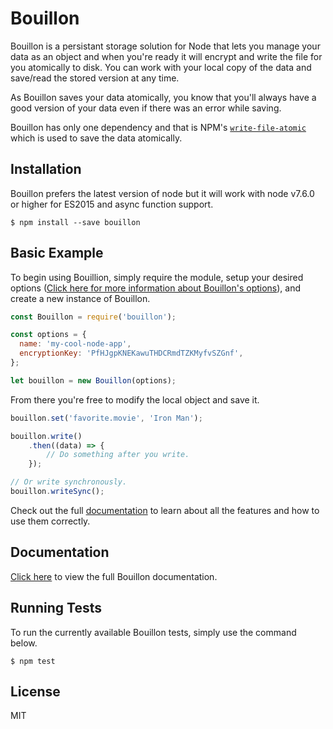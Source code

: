 # Bouillon

Bouillon is a persistant storage solution for Node that lets you manage your data as an object and when you're ready it will encrypt and write the file for you atomically to disk. You can work with your local copy of the data and save/read the stored version at any time.

As Bouillon saves your data atomically, you know that you'll always have a good version of your data even if there was an error while saving.

Bouillon has only one dependency and that is NPM's [`write-file-atomic`](https://www.npmjs.com/package/write-file-atomic) which is used to save the data atomically.

## **Installation**

Bouillon prefers the latest version of node but it will work with node v7.6.0 or higher for ES2015 and async function support.

```
$ npm install --save bouillon
```

## **Basic Example**

To begin using Bouillion, simply require the module, setup your desired options ([Click here for more information about Bouillon's options](documentation.md#options)), and create a new instance of Bouillon.
```js
const Bouillon = require('bouillon');

const options = {
  name: 'my-cool-node-app',
  encryptionKey: 'PfHJgpKNEKawuTHDCRmdTZKMyfvSZGnf',
};

let bouillon = new Bouillon(options);
```

From there you're free to modify the local object and save it.

```js
bouillon.set('favorite.movie', 'Iron Man');

bouillon.write()
    .then((data) => {
        // Do something after you write.
    });

// Or write synchronously.
bouillon.writeSync();
```

Check out the full [documentation](documentation.md) to learn about all the features and how to use them correctly.

## Documentation

[Click here](documentation.md) to view the full Bouillon documentation.

## Running Tests

To run the currently available Bouillon tests, simply use the command below.

```
$ npm test
```

## License

MIT
